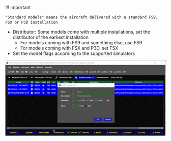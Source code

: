 <!--
    SPDX-FileCopyrightText: Copyright (C) swift Project Community / Contributors
    SPDX-License-Identifier: GFDL-1.3-only
-->

!!! important

    "Standard models" means the aircraft delivered with a standard FS9, FSX or P3D installation

- Distributor: Some models come with multiple installations, set the distributor of the earliest installation
    - For models coming with FS9 and something else, use FS9
    - For models coming with FSX and P3D, set FSX
-   Set the model flags according to the supported simulators

![](./../../img/Set_FS_model_flags.jpg)
